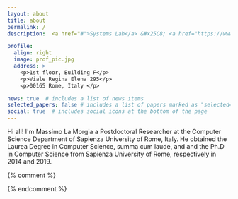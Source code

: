 ```yaml
---
layout: about
title: about
permalink: /
description:  <a href="#">Systems Lab</a> &#x25C8; <a href="https://www.di.uniroma1.it/en" target="_blank">Computer Science Department</a> &#x25C8; <a href="https://www.uniroma1.it/" target="_blank"> Sapienza University</a>. 

profile:
  align: right
  image: prof_pic.jpg
  address: >
    <p>1st floor, Building F</p>
    <p>Viale Regina Elena 295</p>
    <p>00165 Rome, Italy </p>

news: true  # includes a list of news items
selected_papers: false # includes a list of papers marked as "selected={true}"
social: true  # includes social icons at the bottom of the page
---
```



Hi all! I'm Massimo La Morgia a Postdoctoral Researcher at the Computer Science Department of Sapienza University of Rome, Italy. He obtained the Laurea Degree in Computer Science, summa cum laude, and and the Ph.D in Computer Science from Sapienza University of Rome, respectively in 2014 and 2019. 


{% comment %} 
<!--- %In 2012 he won a research scholarship with the CATTID, research laboratory of Sapienza University of Rome.
In 2014 and 2015 he won a research scholarship with the Computer Science Department of Sapienza University. 
%In 2014 he worked six months as NFC Specialist Consultant for PayBay Networks Srl. In 2014 and 2015 he worked for Consorzio Roma Ricerche as Senior Software Developer. In 2017 he obtained the Google Associate Android Developer certification. 
%During his Ph.D. and along the collaboration with the Computer Science Department, he was involved in several technology transfer activities regarding IOT systems, mobile technology, and proximity payments.
His research interests include computer systems, security and privacy. He won the the `Avvio alla Ricerca 2017' award from Sapienza University.
Write your biography here. Tell the world about yourself. Link to your favorite [subreddit](http://reddit.com){:target="\_blank"}. You can put a picture in, too. The code is already in, just name your picture `prof_pic.jpg` and put it in the `img/` folder.

Put your address / P.O. box / other info right below your picture. You can also disable any these elements by editing `profile` property of the YAML header of your `_pages/about.md`. Edit `_bibliography/papers.bib` and Jekyll will render your [publications page](/al-folio/publications/) automatically.

Link to your social media connections, too. This theme is set up to use [Font Awesome icons](http://fortawesome.github.io/Font-Awesome/){:target="\_blank"} and [Academicons](https://jpswalsh.github.io/academicons/){:target="\_blank"}, like the ones below. Add your Facebook, Twitter, LinkedIn, Google Scholar, or just disable all of them.--->
{% endcomment %} 